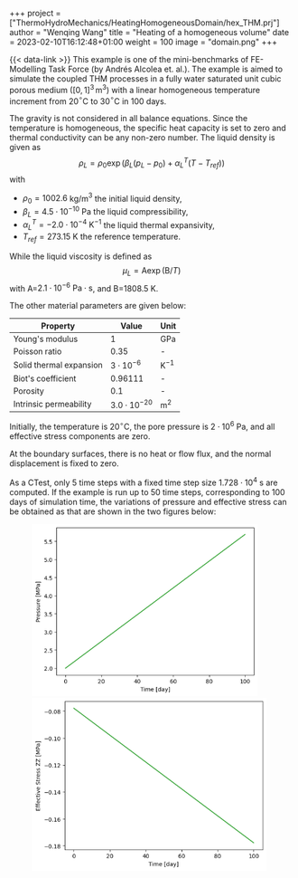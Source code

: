 +++
project = ["ThermoHydroMechanics/HeatingHomogeneousDomain/hex_THM.prj"]
author = "Wenqing Wang"
title = "Heating of a homogeneous volume"
date = 2023-02-10T16:12:48+01:00
weight = 100
image = "domain.png"
+++

{{< data-link >}}
This example is one of the mini-benchmarks of  FE-Modelling Task Force
(by Andrés Alcolea et. al.). The example is aimed to simulate the coupled THM
 processes in a fully water saturated unit cubic porous medium ($[0, 1]^3\,\text{m}^3$)
 with a linear homogeneous temperature increment from
 20$^{\circ}$C to 30$^{\circ}$C in 100 days.

The gravity is not considered in all balance equations.
 Since the temperature is homogeneous, the specific heat capacity is set to zero
 and thermal conductivity can be any non-zero number. The liquid density is
 given as
 $$\rho_L = \rho_0 \exp (\beta_L (p_L-p_0)+\alpha_L^T(T-T_{ref})) $$
 with

- $\rho_0=1002.6$ kg/m$^3$ the initial liquid density,
- $\beta_L=4.5\cdot10^{-10}$ Pa the liquid compressibility,
- $\alpha_L^T=-2.0\cdot 10^{-4} \text{ K}^{-1}$ the liquid thermal expansivity,
- $T_{ref} = 273.15 \text{ K}$ the reference temperature.

 While the liquid viscosity is defined as
  $$\mu_L = \text{A}\exp(\text{B}/T)$$
with  A=$2.1\cdot 10^{-6} \text{ Pa}\cdot\text{s}$, and B=1808.5 K.

 The other material parameters are given below:

| Property               | Value | Unit        |
|------------------------|-------|-------------|
| Young's modulus        | 1     | GPa         |
| Poisson ratio          | 0.35  | -           |
| Solid thermal expansion | $3 \cdot 10^{-6}$  |$\text{K}^{-1}$     |
| Biot's coefficient   | 0.96111  | -     |
| Porosity   | 0.1  | -     |
| Intrinsic permeability |$3.0 \cdot 10^{-20}$ | m$^2$|

Initially, the temperature is  $20 ^{\circ}$C, the pore pressure is
 $2\cdot 10^6$ Pa, and all effective stress components are zero.

At the boundary surfaces, there is no heat or flow flux, and the normal
 displacement is fixed to zero.

As a CTest, only 5 time steps with a fixed time step size $1.728\cdot 10^4$ s
 are computed. If the example is run up to 50 time steps, corresponding to 100
 days of simulation time, the variations of pressure and effective
 stress can be obtained as that are shown in the two figures below:

<figure>
<img  src="p.png" alt="drawing" width="400"/>
<img  src="Szz.png" alt="drawing" width="415"/>
</figure>
